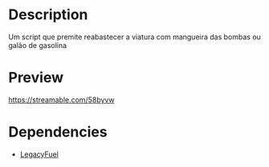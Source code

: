 # Description
Um script que premite reabastecer a viatura com mangueira das bombas ou galão de gasolina

# Preview
https://streamable.com/58byvw

# Dependencies

* [LegacyFuel](https://github.com/InZidiuZ/LegacyFuel)
